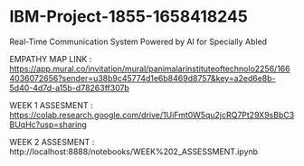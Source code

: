 # IBM-Project-1855-1658418245
Real-Time Communication System Powered by AI for Specially Abled

EMPATHY MAP LINK : https://app.mural.co/invitation/mural/panimalarinstituteoftechnolo2256/1664036072656?sender=u38b9c45774d1e6b8469d8757&key=a2ed6e8b-5d40-4d7d-a15b-d78263ff307b

WEEK 1 ASSESMENT : https://colab.research.google.com/drive/1UiFmt0W5qu2jcRQ7Pt29X9sBbC3BUqHc?usp=sharing

WEEK 2 ASSESMENT : http://localhost:8888/notebooks/WEEK%202_ASSESSMENT.ipynb
